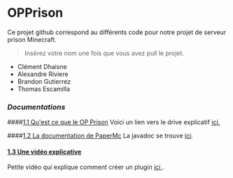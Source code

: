 # OPPrison

Ce projet github correspond au différents code pour notre projet de serveur prison Minecraft.

>Insérez votre nom une fois que vous avez pull le projet.

- Clément Dhaisne
- Alexandre Riviere
- Brandon Gutierrez
- Thomas Escamilla 

### <i>Documentations</i>

 ####<u>1.1 Qu'est ce que le OP Prison</u>
Voici un lien vers le drive explicatif <a href="https://docs.google.com/document/d/1xSGWhVWwOisHrcnYpk830WUoBPw6fvY53RFHTpnzlWc/edit?usp=sharing" blank>ici.</a>

####<u>1.2 La documentation de PaperMc</u>
La javadoc se trouve <a href="https://papermc.io/javadocs/paper/1.13/overview-summary.html" blank>ici</a>.

#### <u>1.3 Une vidéo explicative</u>
Petite vidéo qui explique comment créer un plugin <a href="https://youtube.com/playlist?list=PLostKnkrKITvr7FV8nPk5p45VMQv1Hzbn" blank>ici </a>.